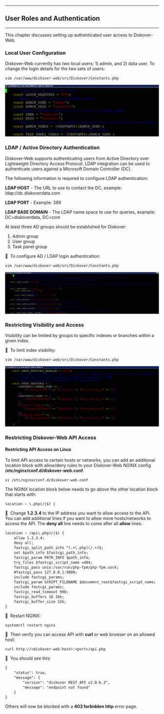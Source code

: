 ___
## User Roles and Authentication
___

This chapter discusses setting up authenticated user access to Diskover-Web.

### Local User Configuration

Diskover-Web currently has two local users: 1) admin, and 2) data user. To change the login details for the two sets of users:
```
vim /var/www/diskover-web/src/Diskover/Constants.php
```

<img src="images/image_user_auth_local_user_config.png" width="750">

### LDAP / Active Directory Authentication

Diskover-Web supports authenticating users from Active Directory over Lightweight Directory Access Protocol. LDAP integration can be used to authenticate users against a Microsoft Domain Controller (DC).

The following information is required to configure LDAP authentication:

**LDAP HOST** - The URL to use to contact the DC, example: ldap://dc.diskoverdata.com

**LDAP PORT** - Example: 389

**LDAP BASE DOMAIN** - The LDAP name space to use for queries, example: DC=diskoverdata, DC=com

At least three AD groups should be established for Diskover:
1. Admin group
2. User group  
3. Task panel group  

🔴 &nbsp;To configure AD / LDAP login authentication:
```
vim /var/www/diskover-web/src/Diskover/Constants.php
```

![Image: LADP / Active Directory Authentication](images/image_user_auth_ladp_login_auth.png)

### Restricting Visibility and Access

Visibility can be limited by groups to specific indexes or branches within a given index. 

🔴 &nbsp;To limit index visibility:
```
vim /var/www/diskover-web/src/Diskover/Constants.php
```

![Image: Restricting Visibility and Access](images/image_user_auth_restricting_visibility_and_access.png)

### Restricting Diskover-Web API Access

#### Restricting API Access on Linux

To limit API access to certain hosts or networks, you can add an additional location block with allow/deny rules to your Diskover-Web NGINX config  **/etc/nginx/conf.d/diskover-web.conf**.
```
vi /etc/nginx/conf.d/diskover-web.conf
```

The NGINX location block below needs to go above the other location block that starts with:
```
location ~ \.php(/|$) {
```

🔴 &nbsp;Change **1.2.3.4** to the IP address you want to allow access to the API. You can add additional lines if you want to allow more hosts/networks to access the API. The **deny all** line needs to come after all **allow** lines:
```
location ~ /api\.php(/|$) {
    allow 1.2.3.4;
    deny all;
    fastcgi_split_path_info ^(.+\.php)(/.+)$;
    set $path_info $fastcgi_path_info;
    fastcgi_param PATH_INFO $path_info;
    try_files $fastcgi_script_name =404;
    fastcgi_pass unix:/var/run/php-fpm/php-fpm.sock;
    #fastcgi_pass 127.0.0.1:9000;
    include fastcgi_params;
    fastcgi_param SCRIPT_FILENAME $document_root$fastcgi_script_name;
    include fastcgi_params;
    fastcgi_read_timeout 900;
    fastcgi_buffers 16 16k;
    fastcgi_buffer_size 32k;
}
```

🔴 &nbsp;Restart NGINX:
```
systemctl restart nginx
```

🔴 &nbsp;Then verify you can access API with **curl** or web browser on an allowed host:
```
curl http://<diskover-web-host>:<port>/api.php
```

🔴 &nbsp;You should see this:
```
{
    "status": true,
    "message": {
        "version": "diskover REST API v2.0-b.3",
        "message": "endpoint not found"
    }
}
```

Others will now be blocked with a **403 forbidden http** error page.
